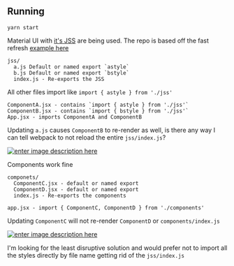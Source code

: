 ## Running

    yarn start

Material UI with [it's JSS][1] are being used. The repo is based off the fast refresh [example here][4]

```
jss/
  a.js Default or named export `astyle`
  b.js Default or named export `bstyle`
  index.js - Re-exports the JSS
```

All other files import like `import { astyle } from './jss'`

```
ComponentA.jsx - contains `import { astyle } from './jss'`
ComponentB.jsx - contains `import { bstyle } from './jss'`
App.jsx - imports ComponentA and ComponentB
```

Updating `a.js` causes `ComponentB` to re-render as well, is there any way I can tell webpack to not reload the entire `jss/index.js`?

[![enter image description here][2]][2]

Components work fine

```
componets/
  ComponentC.jsx - default or named export
  ComponentD.jsx - default or named export
  index.js - Re-exports the components

app.jsx - import { ComponentC, ComponentD } from './components'
```

Updating `ComponentC` will not re-render `ComponentD` or `components/index.js`

[![enter image description here][3]][3]

I'm looking for the least disruptive solution and would prefer not to import all the styles directly by file name getting rid of the `jss/index.js`

[1]: https://material-ui.com/styles/api/#createstyles-styles-styles
[2]: https://i.stack.imgur.com/ZDvcy.png
[3]: https://i.stack.imgur.com/fGnuv.png
[4]: https://github.com/pmmmwh/react-refresh-webpack-plugin/tree/main/examples/webpack-dev-server

